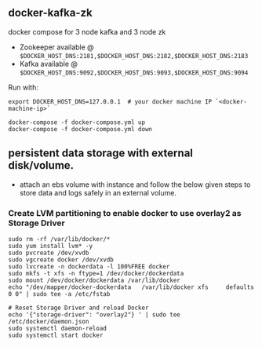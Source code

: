 ## docker-kafka-zk
docker compose for 3 node kafka and 3 node zk

- Zookeeper available @ `$DOCKER_HOST_DNS:2181,$DOCKER_HOST_DNS:2182,$DOCKER_HOST_DNS:2183`
- Kafka available @ `$DOCKER_HOST_DNS:9092,$DOCKER_HOST_DNS:9093,$DOCKER_HOST_DNS:9094`

Run with:

```
export DOCKER_HOST_DNS=127.0.0.1  # your docker machine IP `<docker-machine-ip>`

docker-compose -f docker-compose.yml up
docker-compose -f docker-compose.yml down
```

## persistent data storage with external disk/volume.
- attach an ebs volume with instance and follow the below given steps to store data and logs safely in an external volume.

### Create LVM partitioning to enable docker to use overlay2 as Storage Driver
```
sudo rm -rf /var/lib/docker/*
sudo yum install lvm* -y
sudo pvcreate /dev/xvdb
sudo vgcreate docker /dev/xvdb
sudo lvcreate -n dockerdata -l 100%FREE docker
sudo mkfs -t xfs -n ftype=1 /dev/docker/dockerdata
sudo mount /dev/docker/dockerdata /var/lib/docker
echo "/dev/mapper/docker-dockerdata   /var/lib/docker xfs     defaults        0 0" | sudo tee -a /etc/fstab

# Reset Storage Driver and reload Docker
echo '{"storage-driver": "overlay2"} ' | sudo tee /etc/docker/daemon.json
sudo systemctl daemon-reload
sudo systemctl start docker
```